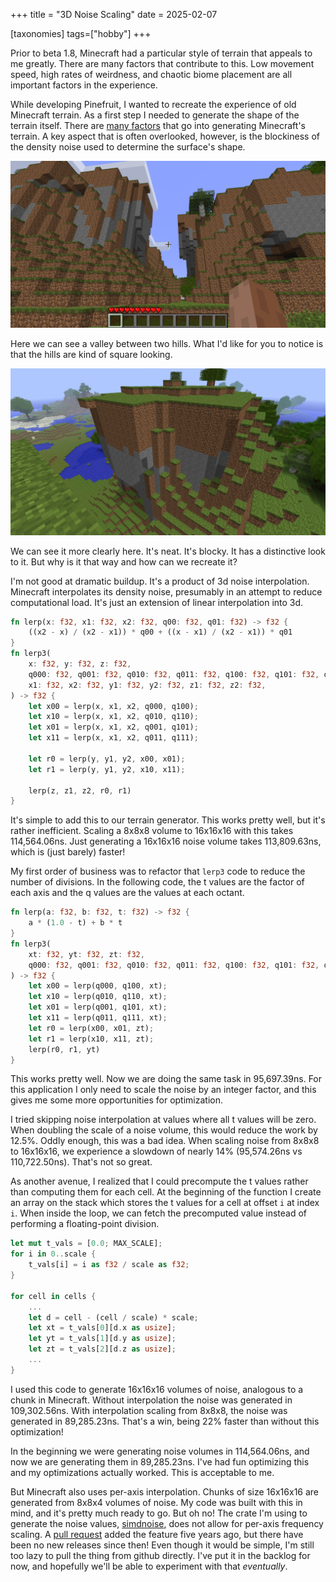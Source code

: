 +++
title = "3D Noise Scaling"
date = 2025-02-07

[taxonomies]
tags=["hobby"]
+++

Prior to beta 1.8, Minecraft had a particular style of terrain that appeals to me greatly. 
There are many factors that contribute to this. 
Low movement speed, high rates of weirdness, and chaotic biome placement are all important factors in the experience. 

While developing Pinefruit, I wanted to recreate the experience of old Minecraft terrain. 
As a first step I needed to generate the shape of the terrain itself. 
There are [many factors](https://www.youtube.com/watch?v=CSa5O6knuwI) that go into generating Minecraft's terrain.
A key aspect that is often overlooked, however, is the blockiness of the density noise used to determine the surface's shape. 

![](blocky0.png)

Here we can see a valley between two hills. 
What I'd like for you to notice is that the hills are kind of square looking. 

![](blocky1.png)

We can see it more clearly here. 
It's neat. 
It's blocky. 
It has a distinctive look to it. 
But why is it that way and how can we recreate it? 

I'm not good at dramatic buildup. 
It's a product of 3d noise interpolation. 
Minecraft interpolates its density noise, presumably in an attempt to reduce computational load. 
It's just an extension of linear interpolation into 3d. 

```rust
fn lerp(x: f32, x1: f32, x2: f32, q00: f32, q01: f32) -> f32 {
	((x2 - x) / (x2 - x1)) * q00 + ((x - x1) / (x2 - x1)) * q01
}
fn lerp3(
	x: f32, y: f32, z: f32, 
	q000: f32, q001: f32, q010: f32, q011: f32, q100: f32, q101: f32, q110: f32, q111: f32, 
	x1: f32, x2: f32, y1: f32, y2: f32, z1: f32, z2: f32, 
) -> f32 {
	let x00 = lerp(x, x1, x2, q000, q100);
	let x10 = lerp(x, x1, x2, q010, q110);
	let x01 = lerp(x, x1, x2, q001, q101);
	let x11 = lerp(x, x1, x2, q011, q111);

	let r0 = lerp(y, y1, y2, x00, x01);
	let r1 = lerp(y, y1, y2, x10, x11);

	lerp(z, z1, z2, r0, r1)
}
```

<!-- TODO: SHOW RESULT TERRAIN -->

It's simple to add this to our terrain generator.
This works pretty well, but it's rather inefficient. 
Scaling a 8x8x8 volume to 16x16x16 with this takes 114,564.06ns. 
Just generating a 16x16x16 noise volume takes 113,809.63ns, which is (just barely) faster!

My first order of business was to refactor that `lerp3` code to reduce the number of divisions. 
In the following code, the t values are the factor of each axis and the q values are the values at each octant. 

```rust
fn lerp(a: f32, b: f32, t: f32) -> f32 {
	a * (1.0 - t) + b * t
}
fn lerp3(
	xt: f32, yt: f32, zt: f32, 
	q000: f32, q001: f32, q010: f32, q011: f32, q100: f32, q101: f32, q110: f32, q111: f32, 
) -> f32 {
	let x00 = lerp(q000, q100, xt);
	let x10 = lerp(q010, q110, xt);
	let x01 = lerp(q001, q101, xt);
	let x11 = lerp(q011, q111, xt);
	let r0 = lerp(x00, x01, zt);
	let r1 = lerp(x10, x11, zt);
	lerp(r0, r1, yt)
}
```

This works pretty well. 
Now we are doing the same task in 95,697.39ns.
For this application I only need to scale the noise by an integer factor, and this gives me some more opportunities for optimization. 

I tried skipping noise interpolation at values where all t values will be zero. 
When doubling the scale of a noise volume, this would reduce the work by 12.5%. 
Oddly enough, this was a bad idea. 
When scaling noise from 8x8x8 to 16x16x16, we experience a slowdown of nearly 14% (95,574.26ns vs 110,722.50ns). 
That's not so great. 

As another avenue, I realized that I could precompute the t values rather than computing them for each cell. 
At the beginning of the function I create an array on the stack which stores the t values for a cell at offset `i` at index `i`. 
When inside the loop, we can fetch the precomputed value instead of performing a floating-point division. 

```rust
let mut t_vals = [0.0; MAX_SCALE];
for i in 0..scale {
	t_vals[i] = i as f32 / scale as f32;
}

for cell in cells {
	...
	let d = cell - (cell / scale) * scale;
	let xt = t_vals[0][d.x as usize];
	let yt = t_vals[1][d.y as usize];
	let zt = t_vals[2][d.z as usize];
	...
}
```

I used this code to generate 16x16x16 volumes of noise, analogous to a chunk in Minecraft. 
Without interpolation the noise was generated in 109,302.56ns. 
With interpolation scaling from 8x8x8, the noise was generated in 89,285.23ns.
That's a win, being 22% faster than without this optimization! 

In the beginning we were generating noise volumes in 114,564.06ns, and now we are generating them in 89,285.23ns. 
I've had fun optimizing this and my optimizations actually worked. 
This is acceptable to me. 

But Minecraft also uses per-axis interpolation. 
Chunks of size 16x16x16 are generated from 8x8x4 volumes of noise. 
My code was built with this in mind, and it's pretty much ready to go. 
But oh no! 
The crate I'm using to generate the noise values, [simdnoise](https://crates.io/crates/simdnoise), does not allow for per-axis frequency scaling. 
A [pull request](https://github.com/verpeteren/rust-simd-noise/pull/17) added the feature five years ago, but there have been no new releases since then! 
Even though it would be simple, I'm still too lazy to pull the thing from github directly.
I've put it in the backlog for now, and hopefully we'll be able to experiment with that *eventually*. 
